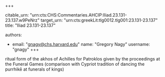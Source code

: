 +++


citable_urn: "urn:cts:CHS:Commentaries.AHCIP:Iliad.23.131-23.137.w9PeNrz"
target_urn: "urn:cts:greekLit:tlg0012.tlg001:23.131-23.137"
title: "Iliad 23.131-23.137"

authors:
- email: "gnagy@chs.harvard.edu"
  name: "Gregory Nagy"
  username: "gnagy"
+++

<p>ritual form of the akhos of Achilles for Patroklos given by the proceedings at the Funeral Games (comparison with Cypriot tradition of dancing the purrhikē at funerals of kings)</p>